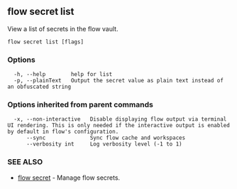 ## flow secret list

View a list of secrets in the flow vault.

```
flow secret list [flags]
```

### Options

```
  -h, --help        help for list
  -p, --plainText   Output the secret value as plain text instead of an obfuscated string
```

### Options inherited from parent commands

```
  -x, --non-interactive   Disable displaying flow output via terminal UI rendering. This is only needed if the interactive output is enabled by default in flow's configuration.
      --sync              Sync flow cache and workspaces
      --verbosity int     Log verbosity level (-1 to 1)
```

### SEE ALSO

* [flow secret](flow_secret.md)	 - Manage flow secrets.


